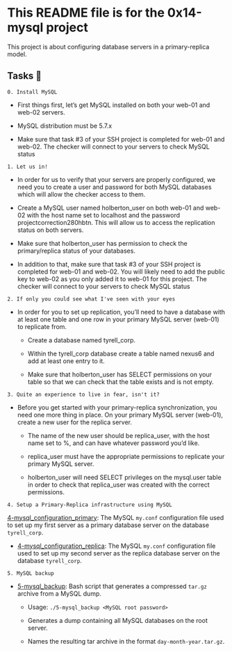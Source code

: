 # This README file is for the 0x14-mysql project

This project is about configuring database servers in a primary-replica model.

## Tasks :page_with_curl:

```0. Install MySQL```

* First things first, let’s get MySQL installed on both your web-01 and web-02 servers.

* MySQL distribution must be 5.7.x

* Make sure that task #3 of your SSH project is completed for web-01 and web-02. The checker will connect to your servers to check MySQL status

```1. Let us in!```

* In order for us to verify that your servers are properly configured, we need you to create a user and password for both MySQL databases which will allow the checker access to them.

* Create a MySQL user named holberton_user on both web-01 and web-02 with the host name set to localhost and the password projectcorrection280hbtn. This will allow us to access the replication status on both servers.

* Make sure that holberton_user has permission to check the primary/replica status of your databases.

* In addition to that, make sure that task #3 of your SSH project is completed for web-01 and web-02. You will likely need to add the public key to web-02 as you only added it to web-01 for this project. The checker will connect to your servers to check MySQL status

```2. If only you could see what I've seen with your eyes```

* In order for you to set up replication, you’ll need to have a database with at least one table and one row in your primary MySQL server (web-01) to replicate from.

  * Create a database named tyrell_corp.

  * Within the tyrell_corp database create a table named nexus6 and add at least one entry to it.

  * Make sure that holberton_user has SELECT permissions on your table so that we can check that the table exists and is not empty.

```3. Quite an experience to live in fear, isn't it?```

* Before you get started with your primary-replica synchronization, you need one more thing in place. On your primary MySQL server (web-01), create a new user for the replica server.

  * The name of the new user should be replica_user, with the host name set to %, and can have whatever password you’d like.

  * replica_user must have the appropriate permissions to replicate your primary MySQL server.

  * holberton_user will need SELECT privileges on the mysql.user table in order to check that replica_user was created with the correct permissions.

```4. Setup a Primary-Replica infrastructure using MySQL```

[4-mysql_configuration_primary](./4-mysql_configuration_primary): The MySQL `my.conf` configuration file used to set up my first server as a primary database server on the database `tyrell_corp`.

* [4-mysql_configuration_replica](./4-mysql_configuration_replica): The MySQL `my.conf` configuration file used to set up my second server as the replica database server on the database `tyrell_corp`.

```5. MySQL backup```

* [5-mysql_backup](./5-mysql_backup): Bash script that generates a compressed
`tar.gz` archive from a MySQL dump.

  * Usage: `./5-mysql_backup <MySQL root password>`

  * Generates a dump containing all MySQL databases on the root server.

  * Names the resulting tar archive in the format `day-month-year.tar.gz`.

